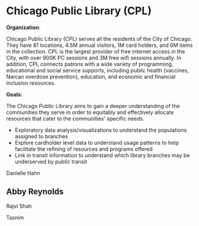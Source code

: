 # Chicago Public Library (CPL)

**Organization**:

Chicago Public Library (CPL) serves all the residents of the City of Chicago. They have 81 locations, 4.5M annual visitors, 1M card holders, and 6M items in the collection. CPL is the largest provider of free internet access in the City, with over 900K PC sessions and 3M free wifi sessions annually. In addition, CPL connects patrons with a wide variety of programming, educational and social service supports, including public health (vaccines, Narcan overdose prevention), education, and economic and financial inclusion resources.

**Goals**:

The Chicago Public Library aims to gain a deeper understanding of the communities they serve in order to equitably and effectively allocate resources that cater to the communities' specific needs.

- Exploratory data analysis/visualizations to understand the populations assigned to branches
- Explore cardholder level data to understand usage patterns to help facilitate the refining of resources and programs offered
- Link in transit information to understand which library branches may be underserved by public transit


Danielle Hahn

## Abby Reynolds

Rajvi Shah

Tasnim

